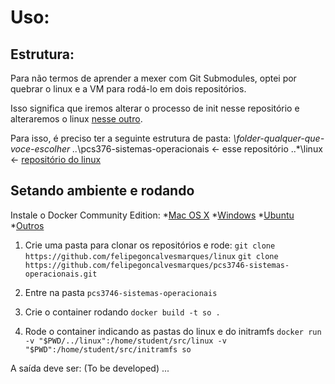 # Uso:

## Estrutura:

Para não termos de aprender a mexer com Git Submodules, optei por quebrar o linux e a VM para rodá-lo em dois repositórios.

Isso significa que iremos alterar o processo de init nesse repositório e alteraremos o linux [nesse outro](https://github.com/felipegoncalvesmarques/linux).

Para isso, é preciso ter a seguinte estrutura de pasta:
*\folder-qualquer-que-voce-escolher
..*\pcs376-sistemas-operacionais <- esse repositório
..*\linux <- [repositório do linux](https://github.com/felipegoncalvesmarques/linux)

## Setando ambiente e rodando

Instale o Docker Community Edition:
*[Mac OS X](https://store.docker.com/editions/community/docker-ce-desktop-mac)
*[Windows](https://store.docker.com/editions/community/docker-ce-desktop-windows)
*[Ubuntu](https://store.docker.com/editions/community/docker-ce-server-ubuntu)
*[Outros](https://www.docker.com/community-edition) 

1. Crie uma pasta para clonar os repositórios e rode:
`git clone https://github.com/felipegoncalvesmarques/linux`
`git clone https://github.com/felipegoncalvesmarques/pcs3746-sistemas-operacionais.git`

2. Entre na pasta `pcs3746-sistemas-operacionais`

3. Crie o container rodando `docker build -t so .`
4. Rode o container indicando as pastas do linux e do initramfs
`docker run -v "$PWD/../linux":/home/student/src/linux -v "$PWD":/home/student/src/initramfs so`

A saída deve ser:
(To be developed) ...